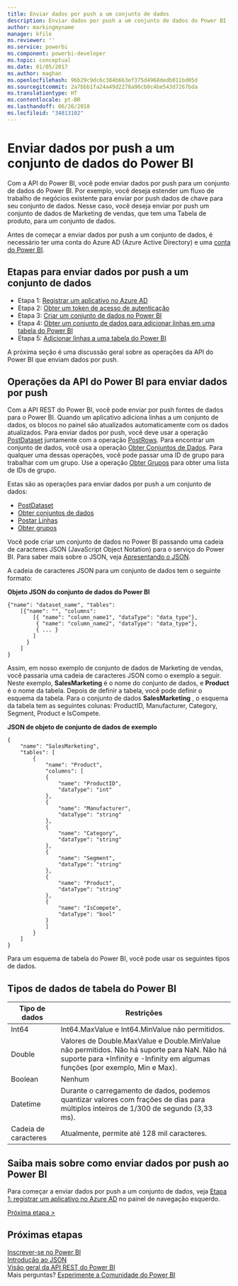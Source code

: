 ```yaml
---
title: Enviar dados por push a um conjunto de dados
description: Enviar dados por push a um conjunto de dados do Power BI
author: markingmyname
manager: kfile
ms.reviewer: ''
ms.service: powerbi
ms.component: powerbi-developer
ms.topic: conceptual
ms.date: 01/05/2017
ms.author: maghan
ms.openlocfilehash: 96b29c9dc6c384b663ef375d4968dedb011bd05d
ms.sourcegitcommit: 2a7bbb1fa24a49d2278a90cb0c4be543d7267bda
ms.translationtype: HT
ms.contentlocale: pt-BR
ms.lasthandoff: 06/26/2018
ms.locfileid: "34813102"
---
```

# <a name="push-data-into-a-power-bi-dataset"></a>Enviar dados por push a um conjunto de dados do Power BI
Com a API do Power BI, você pode enviar dados por push para um conjunto de dados do Power BI. Por exemplo, você deseja estender um fluxo de trabalho de negócios existente para enviar por push dados de chave para seu conjunto de dados. Nesse caso, você deseja enviar por push um conjunto de dados de Marketing de vendas, que tem uma Tabela de produto, para um conjunto de dados.

Antes de começar a enviar dados por push a um conjunto de dados, é necessário ter uma conta do Azure AD (Azure Active Directory) e uma [conta do Power BI](create-an-azure-active-directory-tenant.md).

## <a name="steps-to-push-data-into-a-dataset"></a>Etapas para enviar dados por push a um conjunto de dados
* Etapa 1: [Registrar um aplicativo no Azure AD](walkthrough-push-data-register-app-with-azure-ad.md)
* Etapa 2: [Obter um token de acesso de autenticação](walkthrough-push-data-get-token.md)
* Etapa 3: [Criar um conjunto de dados no Power BI](walkthrough-push-data-create-dataset.md)
* Etapa 4: [Obter um conjunto de dados para adicionar linhas em uma tabela do Power BI](walkthrough-push-data-get-datasets.md)
* Etapa 5: [Adicionar linhas a uma tabela do Power BI](walkthrough-push-data-add-rows.md)

A próxima seção é uma discussão geral sobre as operações da API do Power BI que enviam dados por push.

## <a name="power-bi-api-operations-to-push-data"></a>Operações da API do Power BI para enviar dados por push
Com a API REST do Power BI, você pode enviar por push fontes de dados para o Power BI. Quando um aplicativo adiciona linhas a um conjunto de dados, os blocos no painel são atualizados automaticamente com os dados atualizados. Para enviar dados por push, você deve usar a operação [PostDataset](https://docs.microsoft.com/rest/api/power-bi/pushdatasets) juntamente com a operação [PostRows](https://docs.microsoft.com/rest/api/power-bi/pushdatasets/datasets_postrows). Para encontrar um conjunto de dados, você usa a operação [Obter Conjuntos de Dados](https://docs.microsoft.com/rest/api/power-bi/datasets/getdatasets). Para qualquer uma dessas operações, você pode passar uma ID de grupo para trabalhar com um grupo. Use a operação [Obter Grupos](https://docs.microsoft.com/rest/api/power-bi/groups/getgroups) para obter uma lista de IDs de grupo.

Estas são as operações para enviar dados por push a um conjunto de dados:

* [PostDataset](https://docs.microsoft.com/rest/api/power-bi/pushdatasets/datasets_postdataset)
* [Obter conjuntos de dados](https://docs.microsoft.com/rest/api/power-bi/datasets/getdatasets)
* [Postar Linhas](https://docs.microsoft.com/rest/api/power-bi/pushdatasets/datasets_postrows)
* [Obter grupos](https://docs.microsoft.com/rest/api/power-bi/groups/getgroups)

Você pode criar um conjunto de dados no Power BI passando uma cadeia de caracteres JSON (JavaScript Object Notation) para o serviço do Power BI. Para saber mais sobre o JSON, veja [Apresentando o JSON](http://json.org/).

A cadeia de caracteres JSON para um conjunto de dados tem o seguinte formato:

**Objeto JSON do conjunto de dados do Power BI**

    {"name": "dataset_name", "tables":
        [{"name": "", "columns":
            [{ "name": "column_name1", "dataType": "data_type"},
             { "name": "column_name2", "dataType": "data_type"},
             { ... }
            ]
          }
        ]
    }

Assim, em nosso exemplo de conjunto de dados de Marketing de vendas, você passaria uma cadeia de caracteres JSON como o exemplo a seguir. Neste exemplo, **SalesMarketing** é o nome do conjunto de dados, e **Product** é o nome da tabela. Depois de definir a tabela, você pode definir o esquema da tabela. Para o conjunto de dados **SalesMarketing** , o esquema da tabela tem as seguintes colunas: ProductID, Manufacturer, Category, Segment, Product e IsCompete.

**JSON de objeto de conjunto de dados de exemplo**

    {
        "name": "SalesMarketing",
        "tables": [
            {
                "name": "Product",
                "columns": [
                {
                    "name": "ProductID",
                    "dataType": "int"
                },
                {
                    "name": "Manufacturer",
                    "dataType": "string"
                },
                {
                    "name": "Category",
                    "dataType": "string"
                },
                {
                    "name": "Segment",
                    "dataType": "string"
                },
                {
                    "name": "Product",
                    "dataType": "string"
                },
                {
                    "name": "IsCompete",
                    "dataType": "bool"
                }
                ]
            }
        ]
    }

Para um esquema de tabela do Power BI, você pode usar os seguintes tipos de dados.

## <a name="power-bi-table-data-types"></a>Tipos de dados de tabela do Power BI
| **Tipo de dados** | **Restrições** |
| --- | --- |
| Int64 |Int64.MaxValue e Int64.MinValue não permitidos. |
| Double |Valores de Double.MaxValue e Double.MinValue não permitidos. Não há suporte para NaN. Não há suporte para +Infinity e -Infinity em algumas funções (por exemplo, Min e Max). |
| Boolean |Nenhum |
| Datetime |Durante o carregamento de dados, podemos quantizar valores com frações de dias para múltiplos inteiros de 1/300 de segundo (3,33 ms). |
| Cadeia de caracteres |Atualmente, permite até 128 mil caracteres. |

## <a name="learn-more-about-pushing-data-into-power-bi"></a>Saiba mais sobre como enviar dados por push ao Power BI
Para começar a enviar dados por push a um conjunto de dados, veja [Etapa 1: registrar um aplicativo no Azure AD](walkthrough-push-data-register-app-with-azure-ad.md) no painel de navegação esquerdo.

[Próxima etapa >](walkthrough-push-data-register-app-with-azure-ad.md)

## <a name="next-steps"></a>Próximas etapas
[Inscrever-se no Power BI](create-an-azure-active-directory-tenant.md)  
[Introdução ao JSON](http://json.org/)  
[Visão geral da API REST do Power BI](overview-of-power-bi-rest-api.md)  
Mais perguntas? [Experimente a Comunidade do Power BI](http://community.powerbi.com/)

